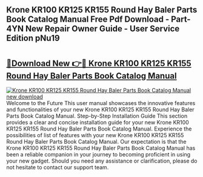 ## Krone KR100 KR125 KR155 Round Hay Baler Parts Book Catalog Manual Free Pdf Download - Part-4YN New Repair Owner Guide - User Service Edition pNu19

# <h2><a href="http://bc54725.oget.top/?id=Krone+KR100+KR125+KR155+Round+Hay+Baler+Parts+Book+Catalog+Manual">🔗Download New 👉🔴 Krone KR100 KR125 KR155 Round Hay Baler Parts Book Catalog Manual</a></h2>

[![Krone KR100 KR125 KR155 Round Hay Baler Parts Book Catalog Manual new download](https://i.imgur.com/5g1atiW.png)](http://bc54725.oget.top/?id=Krone+KR100+KR125+KR155+Round+Hay+Baler+Parts+Book+Catalog+Manual)
Welcome to the Future This user manual showcases the innovative features and functionalities of your new Krone KR100 KR125 KR155 Round Hay Baler Parts Book Catalog Manual. Step-by-Step Installation Guide This section provides a clear and concise installation guide for your new Krone KR100 KR125 KR155 Round Hay Baler Parts Book Catalog Manual. Experience the possibilities of list of features with your new Krone KR100 KR125 KR155 Round Hay Baler Parts Book Catalog Manual. Our expectation is that the Krone KR100 KR125 KR155 Round Hay Baler Parts Book Catalog Manual has been a reliable companion in your journey to becoming proficient in using your new gadget. Should you need any assistance or clarification, please do not hesitate to contact our support team.
